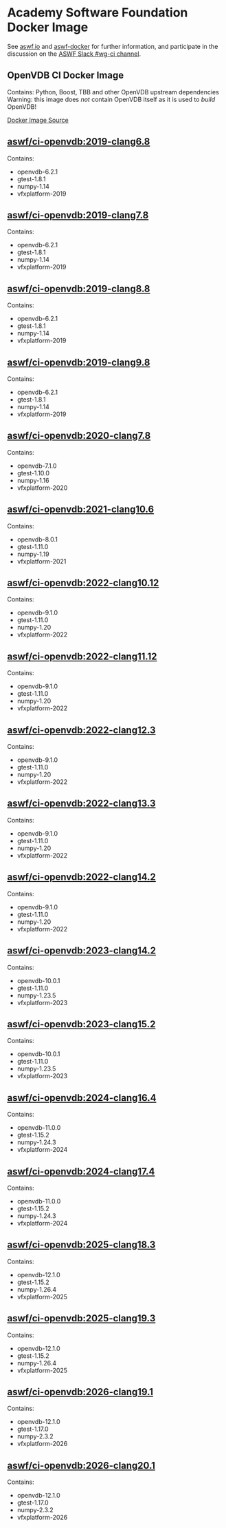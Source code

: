 <!--
Copyright (c) Contributors to the aswf-docker Project. All rights reserved.
SPDX-License-Identifier: Apache-2.0

Warning: this file is automatically generated from a template!
-->

# Academy Software Foundation Docker Image

See [aswf.io](https://aswf.io) and [aswf-docker](https://github.com/AcademySoftwareFoundation/aswf-docker)
for further information, and participate in the discussion on the
[ASWF Slack #wg-ci channel](https://academysoftwarefdn.slack.com/archives/C0169RX7MMK).

## OpenVDB CI Docker Image

Contains: Python, Boost, TBB and other OpenVDB upstream dependencies
Warning: this image does *not* contain OpenVDB itself as it is used to *build* OpenVDB!

[Docker Image Source](https://github.com/AcademySoftwareFoundation/aswf-docker/blob/main/ci-openvdb/Dockerfile)

## [aswf/ci-openvdb:2019-clang6.8](https://hub.docker.com/r/aswf/ci-openvdb/tags?page=1&name=2019-clang6.8)

Contains:
* openvdb-6.2.1
* gtest-1.8.1
* numpy-1.14
* vfxplatform-2019

## [aswf/ci-openvdb:2019-clang7.8](https://hub.docker.com/r/aswf/ci-openvdb/tags?page=1&name=2019-clang7.8)

Contains:
* openvdb-6.2.1
* gtest-1.8.1
* numpy-1.14
* vfxplatform-2019

## [aswf/ci-openvdb:2019-clang8.8](https://hub.docker.com/r/aswf/ci-openvdb/tags?page=1&name=2019-clang8.8)

Contains:
* openvdb-6.2.1
* gtest-1.8.1
* numpy-1.14
* vfxplatform-2019

## [aswf/ci-openvdb:2019-clang9.8](https://hub.docker.com/r/aswf/ci-openvdb/tags?page=1&name=2019-clang9.8)

Contains:
* openvdb-6.2.1
* gtest-1.8.1
* numpy-1.14
* vfxplatform-2019

## [aswf/ci-openvdb:2020-clang7.8](https://hub.docker.com/r/aswf/ci-openvdb/tags?page=1&name=2020-clang7.8)

Contains:
* openvdb-7.1.0
* gtest-1.10.0
* numpy-1.16
* vfxplatform-2020

## [aswf/ci-openvdb:2021-clang10.6](https://hub.docker.com/r/aswf/ci-openvdb/tags?page=1&name=2021-clang10.6)

Contains:
* openvdb-8.0.1
* gtest-1.11.0
* numpy-1.19
* vfxplatform-2021

## [aswf/ci-openvdb:2022-clang10.12](https://hub.docker.com/r/aswf/ci-openvdb/tags?page=1&name=2022-clang10.12)

Contains:
* openvdb-9.1.0
* gtest-1.11.0
* numpy-1.20
* vfxplatform-2022

## [aswf/ci-openvdb:2022-clang11.12](https://hub.docker.com/r/aswf/ci-openvdb/tags?page=1&name=2022-clang11.12)

Contains:
* openvdb-9.1.0
* gtest-1.11.0
* numpy-1.20
* vfxplatform-2022

## [aswf/ci-openvdb:2022-clang12.3](https://hub.docker.com/r/aswf/ci-openvdb/tags?page=1&name=2022-clang12.3)

Contains:
* openvdb-9.1.0
* gtest-1.11.0
* numpy-1.20
* vfxplatform-2022

## [aswf/ci-openvdb:2022-clang13.3](https://hub.docker.com/r/aswf/ci-openvdb/tags?page=1&name=2022-clang13.3)

Contains:
* openvdb-9.1.0
* gtest-1.11.0
* numpy-1.20
* vfxplatform-2022

## [aswf/ci-openvdb:2022-clang14.2](https://hub.docker.com/r/aswf/ci-openvdb/tags?page=1&name=2022-clang14.2)

Contains:
* openvdb-9.1.0
* gtest-1.11.0
* numpy-1.20
* vfxplatform-2022

## [aswf/ci-openvdb:2023-clang14.2](https://hub.docker.com/r/aswf/ci-openvdb/tags?page=1&name=2023-clang14.2)

Contains:
* openvdb-10.0.1
* gtest-1.11.0
* numpy-1.23.5
* vfxplatform-2023

## [aswf/ci-openvdb:2023-clang15.2](https://hub.docker.com/r/aswf/ci-openvdb/tags?page=1&name=2023-clang15.2)

Contains:
* openvdb-10.0.1
* gtest-1.11.0
* numpy-1.23.5
* vfxplatform-2023

## [aswf/ci-openvdb:2024-clang16.4](https://hub.docker.com/r/aswf/ci-openvdb/tags?page=1&name=2024-clang16.4)

Contains:
* openvdb-11.0.0
* gtest-1.15.2
* numpy-1.24.3
* vfxplatform-2024

## [aswf/ci-openvdb:2024-clang17.4](https://hub.docker.com/r/aswf/ci-openvdb/tags?page=1&name=2024-clang17.4)

Contains:
* openvdb-11.0.0
* gtest-1.15.2
* numpy-1.24.3
* vfxplatform-2024

## [aswf/ci-openvdb:2025-clang18.3](https://hub.docker.com/r/aswf/ci-openvdb/tags?page=1&name=2025-clang18.3)

Contains:
* openvdb-12.1.0
* gtest-1.15.2
* numpy-1.26.4
* vfxplatform-2025

## [aswf/ci-openvdb:2025-clang19.3](https://hub.docker.com/r/aswf/ci-openvdb/tags?page=1&name=2025-clang19.3)

Contains:
* openvdb-12.1.0
* gtest-1.15.2
* numpy-1.26.4
* vfxplatform-2025

## [aswf/ci-openvdb:2026-clang19.1](https://hub.docker.com/r/aswf/ci-openvdb/tags?page=1&name=2026-clang19.1)

Contains:
* openvdb-12.1.0
* gtest-1.17.0
* numpy-2.3.2
* vfxplatform-2026

## [aswf/ci-openvdb:2026-clang20.1](https://hub.docker.com/r/aswf/ci-openvdb/tags?page=1&name=2026-clang20.1)

Contains:
* openvdb-12.1.0
* gtest-1.17.0
* numpy-2.3.2
* vfxplatform-2026

